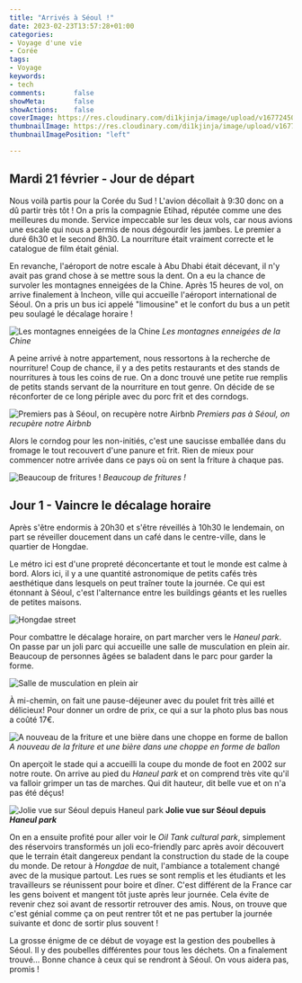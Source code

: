 ```yaml
---
title: "Arrivés à Séoul !"
date: 2023-02-23T13:57:28+01:00
categories:
- Voyage d'une vie
- Corée
tags:
- Voyage
keywords:
- tech
comments:       false
showMeta:       false
showActions:    false
coverImage: https://res.cloudinary.com/di1kjinja/image/upload/v1677245016/post_1/first_day.jpg
thumbnailImage: https://res.cloudinary.com/di1kjinja/image/upload/v1677245016/post_1/first_day.jpg
thumbnailImagePosition: "left"

---
```



## **Mardi 21 février - Jour de départ**

Nous voilà partis pour la Corée du Sud ! L'avion décollait à 9:30 donc on a dû partir très tôt ! On a pris la compagnie Etihad, réputée comme une des meilleures du monde. Service impeccable sur les deux vols, car nous avions une escale qui nous a permis de nous dégourdir les jambes. Le premier a duré 6h30 et le second 8h30. La nourriture était vraiment correcte et le catalogue de film était génial.

En revanche, l'aéroport de notre escale à Abu Dhabi était décevant, il n'y avait pas grand chose à se mettre sous la dent. On a eu la chance de survoler les montagnes enneigées de la Chine. Après 15 heures de vol, on arrive finalement à Incheon, ville qui accueille l'aéroport international de Séoul. On a pris un bus ici appelé "limousine" et le confort du bus a un petit peu soulagé le décalage horaire !

![Les montagnes enneigées de la Chine](https://res.cloudinary.com/di1kjinja/image/upload/v1677244932/post_1/avion_neige.jpg)
*Les montagnes enneigées de la Chine*

A peine arrivé à notre appartement, nous ressortons à la recherche de nourriture! Coup de chance, il y a des petits restaurants et des stands de nourritures à tous les coins de rue. On a donc trouvé une petite rue remplis de petits stands servant de la nourriture en tout genre. On décide de se réconforter de ce long périple avec du porc frit et des corndogs. 

![Premiers pas à Séoul, on recupère notre Airbnb](https://res.cloudinary.com/di1kjinja/image/upload/v1677243599/post_1/first_step.jpg)
*Premiers pas à Séoul, on recupère notre Airbnb*

Alors le corndog pour les non-initiés, c'est une saucisse emballée dans du fromage le tout recouvert d'une panure et frit. Rien de mieux pour commencer notre arrivée dans ce pays où on sent la friture à chaque pas.

![Beaucoup de fritures !](https://res.cloudinary.com/di1kjinja/image/upload/v1677243600/post_1/friture.jpg)
*Beaucoup de fritures !*

## **Jour 1 - Vaincre le décalage horaire**

Après s'être endormis à 20h30 et s'être réveillés à 10h30 le lendemain, on part se réveiller doucement dans un café dans le centre-ville, dans le quartier de Hongdae.

Le métro ici est d'une propreté déconcertante et tout le monde est calme à bord. Alors ici, il y a une quantité astronomique de petits cafés très aesthétique dans lesquels on peut traîner toute la journée. Ce qui est étonnant à Séoul, c'est l'alternance entre les buildings géants et les ruelles de petites maisons.

![Hongdae street](https://res.cloudinary.com/di1kjinja/image/upload/v1677243606/post_1/hongdae_day.jpg)

Pour combattre le décalage horaire, on part marcher vers le *Haneul park*. On passe par un joli parc qui accueille une salle de musculation en plein air. Beaucoup de personnes âgées se baladent dans le parc pour garder la forme. 

![Salle de musculation en plein air](https://res.cloudinary.com/di1kjinja/image/upload/v1677243612/post_1/musculationpark.jpg)

À mi-chemin, on fait une pause-déjeuner avec du poulet frit très aillé et délicieux! Pour donner un ordre de prix, ce qui a sur la photo plus bas nous a coûté 17€.

![A nouveau de la friture et une bière dans une choppe en forme de ballon](https://res.cloudinary.com/di1kjinja/image/upload/v1677243599/post_1/poulet_frit.jpg)
*A nouveau de la friture et une bière dans une choppe en forme de ballon*

On aperçoit le stade qui a accueilli la coupe du monde de foot en 2002 sur notre route. On arrive au pied du *Haneul park* et on comprend très vite qu'il va falloir grimper un tas de marches. Qui dit hauteur, dit belle vue et on n'a pas été déçus! 

![Jolie vue sur Séoul depuis *Haneul park*](https://res.cloudinary.com/di1kjinja/image/upload/v1677243518/post_1/haneul_park.jpg)
**Jolie vue sur Séoul depuis *Haneul park***

On en a ensuite profité pour aller voir le *Oil Tank cultural park*, simplement des réservoirs transformés un joli eco-friendly parc après avoir découvert que le terrain était dangereux pendant la construction du stade de la coupe du monde. De retour à *Hongdae* de nuit, l'ambiance a totalement changé avec de la musique partout. Les rues se sont remplis et les étudiants et les travailleurs se réunissent pour boire et dîner. C'est différent de la France car les gens boivent et mangent tôt juste après leur journée. Cela évite de revenir chez soi avant de ressortir retrouver des amis. Nous, on trouve que c'est génial comme ça on peut rentrer tôt et ne pas pertuber la journée suivante et donc de sortir plus souvent ! 

La grosse énigme de ce début de voyage est la gestion des poubelles à Séoul. Il y des poubelles différentes pour tous les déchets. On a finalement trouvé... Bonne chance à ceux qui se rendront à Séoul. On vous aidera pas, promis !

